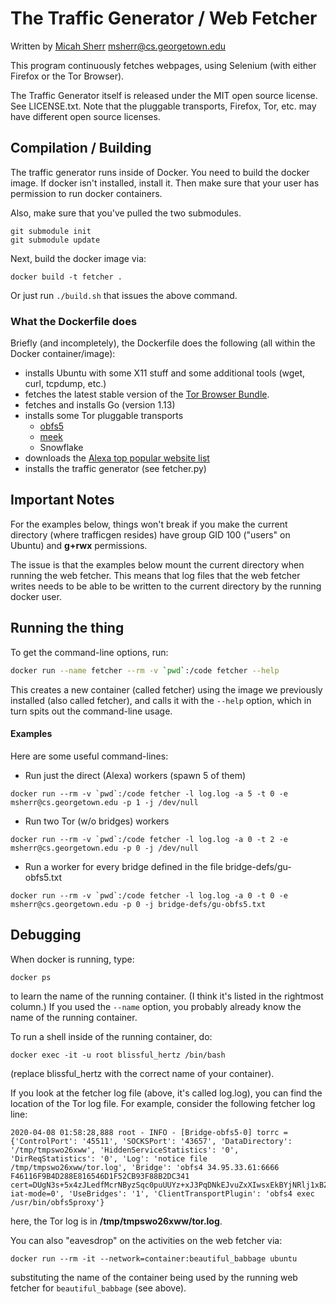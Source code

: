 # The Traffic Generator / Web Fetcher

Written by [Micah Sherr](https://seclab.cs.georgetown.edu/msherr) <msherr@cs.georgetown.edu>



This program continuously fetches webpages, using Selenium (with either Firefox or the Tor Browser).	

The Traffic Generator itself is released under the MIT open source license.  See LICENSE.txt.  Note that the pluggable transports, Firefox, Tor, etc. may have different open source licenses.



## Compilation / Building

The traffic generator runs inside of Docker.  You need to build the docker image.  If docker isn't installed, install it.  Then make sure that your user has permission to run docker containers.

Also, make sure that you've pulled the two submodules.
```
git submodule init
git submodule update
```

Next, build the docker image via:
```
docker build -t fetcher .
```

Or just run `./build.sh` that issues the above command.



### What the Dockerfile does

Briefly (and incompletely), the Dockerfile does the following (all within the Docker container/image):

* installs Ubuntu with some X11 stuff and some additional tools (wget, curl, tcpdump, etc.)
* fetches the latest stable version of the [Tor Browser Bundle](https://torproject.org).
* fetches and installs Go (version 1.13)
* installs some Tor pluggable transports
  * [obfs5](https://github.com/RACECAR-GU/obfsX)
  * [meek](https://git.torproject.org/pluggable-transports/meek.git)
  * Snowflake
* downloads the [Alexa top popular website list](http://s3.amazonaws.com/alexa-static/top-1m.csv.zip)
* installs the traffic generator (see fetcher.py)



## Important Notes

For the examples below, things won't break if you make the current directory (where trafficgen resides) have group GID 100 ("users" on Ubuntu) and **g+rwx** permissions.

The issue is that the examples below mount the current directory when running the web fetcher.  This means that log files that the web fetcher writes needs to be able to be written to the current directory by the running docker user.



## Running the thing

To get the command-line options, run:
```bash
docker run --name fetcher --rm -v `pwd`:/code fetcher --help
```

This creates a new container (called fetcher) using the image we previously installed (also called fetcher), and calls it with the `--help` option, which in turn spits out the command-line usage.



#### Examples 

Here are some useful command-lines:

* Run just the direct (Alexa) workers (spawn 5 of them)
```
docker run --rm -v `pwd`:/code fetcher -l log.log -a 5 -t 0 -e msherr@cs.georgetown.edu -p 1 -j /dev/null
```

* Run two Tor (w/o bridges) workers
```
docker run --rm -v `pwd`:/code fetcher -l log.log -a 0 -t 2 -e msherr@cs.georgetown.edu -p 0 -j /dev/null
```

* Run a worker for every bridge defined in the file bridge-defs/gu-obfs5.txt
```
docker run --rm -v `pwd`:/code fetcher -l log.log -a 0 -t 0 -e msherr@cs.georgetown.edu -p 0 -j bridge-defs/gu-obfs5.txt
```





## Debugging

When docker is running, type:
```
docker ps
```
to learn the name of the running container.  (I think it's listed in the rightmost column.) If you used the `--name` option, you probably already know the name of the running container.

To run a shell inside of the running container, do:
```
docker exec -it -u root blissful_hertz /bin/bash
```
(replace blissful_hertz with the correct name of your container).



If you look at the fetcher log file (above, it's called log.log), you can find the location of the Tor log file.  For example, consider the following fetcher log line:

```
2020-04-08 01:58:28,888 root - INFO - [Bridge-obfs5-0] torrc = {'ControlPort': '45511', 'SOCKSPort': '43657', 'DataDirectory': '/tmp/tmpswo26xww', 'HiddenServiceStatistics': '0', 'DirReqStatistics': '0', 'Log': 'notice file /tmp/tmpswo26xww/tor.log', 'Bridge': 'obfs4 34.95.33.61:6666 F46116F9B4D288E816546D1F52CB93F88B2DC341 cert=DUgN3s+5x4zJLedfMcrNByzSqc0puUUYz+xJ3PqDNkEJvuZxXIwsxEkBYjNRlj1xBZniQA iat-mode=0', 'UseBridges': '1', 'ClientTransportPlugin': 'obfs4 exec /usr/bin/obfs5proxy'}
```
here, the Tor log is in **/tmp/tmpswo26xww/tor.log**.



You can also "eavesdrop" on the activities on the web fetcher via:

`docker run --rm -it --network=container:beautiful_babbage ubuntu`

substituting the name of the container being used by the running web fetcher for `beautiful_babbage` (see above).

